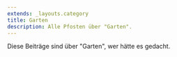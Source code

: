 ```yaml
---
extends: _layouts.category
title: Garten
description: Alle Pfosten über "Garten".
---
```

          
Diese Beiträge sind über "Garten", wer hätte es gedacht.
          